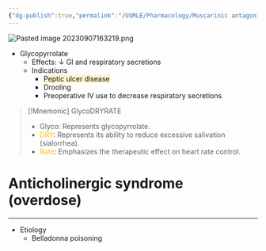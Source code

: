 ```yaml
---
{"dg-publish":true,"permalink":"/USMLE/Pharmacology/Muscarinic antagonists/"}
---
```


![Pasted image 20230907163219.png](/img/user/appendix/Pasted%20image%2020230907163219.png)
- Glycopyrrolate
	- Effects: ↓ GI and respiratory secretions
	- Indications
		- <span style="background:rgba(240, 200, 0, 0.2)">Peptic ulcer disease</span>
		- Drooling
		- Preoperative IV use to decrease respiratory secretions

>[!Mnemonic] GlycoDRYRATE
>- Glyco: Represents glycopyrrolate.
>- <font color="#ffc000">DRY</font>: Represents its ability to reduce excessive salivation (sialorrhea).
>- <font color="#ffc000">Rate</font>: Emphasizes the therapeutic effect on heart rate control.

# Anticholinergic syndrome (overdose)
---
- Etiology
	- Belladonna poisoning 
